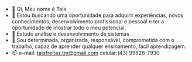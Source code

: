 - 👋 Oi, Meu nome é Taís
- 👀 Estou buscando uma oportunidade para adquirir experiências, novos conhecimentos, desenvolvimento profissional e pessoal e ter a oportunidade de mostrar todo o meu potencial. 
- 🌱 Estudo analise e desenvolvimento de sistemas
- 💞️ Sou determinada, organizada, responsável, comprometida com o trabalho, capaz de aprender qualquer ensinamento, fácil aprendizagem.
- 📫 e-mail: taisfreitas.tm@gmail.com   celular:(43) 99828-7930

<!---
taisfreitas-tm/taisfreitas-tm is a ✨ special ✨ repository because its `README.md` (this file) appears on your GitHub profile.
You can click the Preview link to take a look at your changes.
--->
